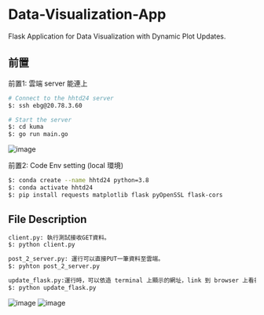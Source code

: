 # Data-Visualization-App 
Flask Application for Data Visualization with Dynamic Plot Updates.

## 前置   
前置1: 雲端 server 能連上
 ```bash
# Connect to the hhtd24 server
$: ssh ebg@20.78.3.60

# Start the server
$: cd kuma
$: go run main.go
```
![image](https://github.com/user-attachments/assets/56aab720-85da-4158-baf0-d1aec7c2828c) 

前置2: Code Env setting (local 環境)   
```bash   
$: conda create --name hhtd24 python=3.8      
$: conda activate hhtd24   
$: pip install requests matplotlib flask pyOpenSSL flask-cors    
```


## File Description  
```bash   
client.py: 執行測試接收GET資料。    
$: python client.py      

post_2_server.py: 運行可以直接PUT一筆資料至雲端。    
$: pyhton post_2_server.py       

update_flask.py:運行時，可以依造 terminal 上顯示的網址，link 到 browser 上看視覺化結果。      
$: python update_flask.py      
```
![image](https://github.com/user-attachments/assets/da1ff787-d239-4058-832a-33e35e10ba48) 
![image](https://github.com/user-attachments/assets/420200c3-5a21-492a-9118-755cec7b9dd4) 

